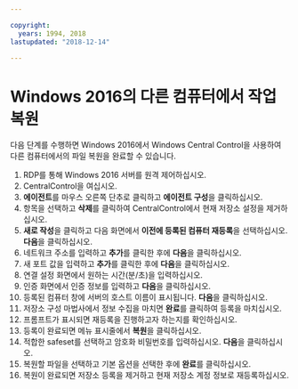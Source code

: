 ```yaml
---

copyright:
  years: 1994, 2018
lastupdated: "2018-12-14"

---
```


# Windows 2016의 다른 컴퓨터에서 작업 복원

다음 단계를 수행하면 Windows 2016에서 Windows Central Control을 사용하여 다른 컴퓨터에서의 파일 복원을 완료할 수 있습니다. 

1. RDP를 통해 Windows 2016 서버를 원격 제어하십시오.
2. CentralControl을 여십시오.
3. **에이전트**를 마우스 오른쪽 단추로 클릭하고 **에이전트 구성**을 클릭하십시오.
4. 항목을 선택하고 **삭제**를 클릭하여 CentralControl에서 현재 저장소 설정을 제거하십시오.
5. **새로 작성**을 클릭하고 다음 화면에서 **이전에 등록된 컴퓨터 재등록**을 선택하십시오. **다음**을 클릭하십시오.
6. 네트워크 주소를 입력하고 **추가**를 클릭한 후에 **다음**을 클릭하십시오.
7. 새 포트 값을 입력하고 **추가**를 클릭한 후에 **다음**을 클릭하십시오.
8. 연결 설정 화면에서 원하는 시간(분/초)을 입력하십시오.
9. 인증 화면에서 인증 정보를 입력하고 **다음**을 클릭하십시오.
10. 등록된 컴퓨터 창에 서버의 호스트 이름이 표시됩니다. **다음**을 클릭하십시오.
11.	저장소 구성 마법사에서 정보 수집을 마치면 **완료**를 클릭하여 등록을 마치십시오. 
12. 프롬프트가 표시되면 재등록을 진행하고자 하는지를 확인하십시오.
13. 등록이 완료되면 메뉴 표시줄에서 **복원**을 클릭하십시오.
9.	적합한 safeset를 선택하고 암호화 비밀번호를 입력하십시오. **다음**을 클릭하십시오.
10.	복원할 파일을 선택하고 기본 옵션을 선택한 후에 **완료**를 클릭하십시오.
11.	복원이 완료되면 저장소 등록을 제거하고 현재 저장소 계정 정보로 재등록하십시오.
